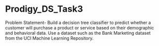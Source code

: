 # Prodigy_DS_Task3
Problem Statement- Build a decision tree classifier to predict whether a customer will purchase a product or service based on their demographic and behavioral data. Use a dataset such as the Bank Marketing dataset from the UCI Machine Learning Repository. 

